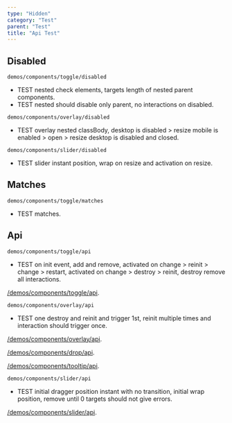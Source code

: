 ```yaml
---
type: "Hidden"
category: "Test"
parent: "Test"
title: "Api Test"
---
```


## Disabled

`demos/components/toggle/disabled`
- TEST nested check elements, targets length of nested parent components.
- TEST nested should disable only parent, no interactions on disabled.

<demo>
  <demoinline src="demos/components/toggle/disabled">
  </demoinline>
  <demoinline src="demos/components/drop/disabled">
  </demoinline>
  <demoinline src="demos/components/tooltip/disabled">
  </demoinline>
  <demoinline src="demos/components/card/disabled">
  </demoinline>
</demo>

`demos/components/overlay/disabled`
- TEST overlay nested classBody, desktop is disabled > resize mobile is enabled > open > resize desktop is disabled and closed.

<demo>
  <demoinline src="demos/components/overlay/disabled">
  </demoinline>
</demo>

`demos/components/slider/disabled`
- TEST slider instant position, wrap on resize and activation on resize.

<demo>
  <demoinline src="demos/components/slider/disabled">
  </demoinline>
</demo>

## Matches

`demos/components/toggle/matches`
- TEST matches.

<demo>
  <demoinline src="demos/components/toggle/matches">
  </demoinline>
  <demoinline src="demos/components/overlay/matches">
  </demoinline>
  <demoinline src="demos/components/drop/matches">
  </demoinline>
  <demoinline src="demos/components/tooltip/matches">
  </demoinline>
  <demoinline src="demos/components/slider/matches">
  </demoinline>
</demo>

## Api

`demos/components/toggle/api`
- TEST on init event, add and remove, activated on change > reinit > change > restart, activated on change > destroy > reinit, destroy remove all interactions.

[/demos/components/toggle/api](/xtendui/demos/components/toggle/api).

`demos/components/overlay/api`
- TEST one destroy and reinit and trigger 1st, reinit multiple times and interaction should trigger once.

[/demos/components/overlay/api](/xtendui/demos/components/overlay/api).

[/demos/components/drop/api](/xtendui/demos/components/drop/api).

[/demos/components/tooltip/api](/xtendui/demos/components/tooltip/api).

`demos/components/slider/api`
- TEST initial dragger position instant with no transition, initial wrap position, remove until 0 targets should not give errors.

[/demos/components/slider/api](/xtendui/demos/components/slider/api).

